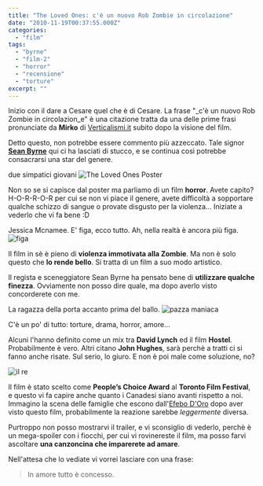 ```yaml
---
title: "The Loved Ones: c'è un nuovo Rob Zombie in circolazione"
date: "2010-11-19T00:37:55.000Z"
categories:
  - "film"
tags:
  - "byrne"
  - "film-2"
  - "horror"
  - "recensione"
  - "torture"
excerpt: ""
---
```


Inizio con il dare a Cesare quel che è di Cesare. La frase "_c'è un nuovo Rob Zombie in circolazion_e" è una citazione tratta da una delle prime frasi pronunciate da **Mirko** di [Verticalismi.it](http://www.verticalismi.it) subito dopo la visione del film.

Detto questo, non potrebbe essere commento più azzeccato. Tale signor **[Sean Byrne](http://www.imdb.com/name/nm2015237/)** qui ci ha lasciati di stucco, e se continua così potrebbe consacrarsi una star del genere.

due simpatici giovani
![](https://enricodeleo.s3.eu-south-1.amazonaws.com/uploads/2010/11/The-Loved-Ones-Poster.jpg "The Loved Ones Poster")

Non so se si capisce dal poster ma parliamo di un film **horror**. Avete capito? H-O-R-R-O-R per cui se non vi piace il genere, avete difficoltà a sopportare qualche schizzo di sangue o provate disgusto per la violenza... Iniziate a vederlo che vi fa bene :D

Jessica Mcnamee. E' figa, ecco tutto. Ah, nella realtà è ancora più figa.
![](https://enricodeleo.s3.eu-south-1.amazonaws.com/images/THE-LOVED-ONES.jpg "figa")

Il film in sè è pieno di **violenza immotivata alla Zombie**. Ma non è solo questo che **lo rende bello**. Si tratta di un film a suo modo artistico.

Il regista e sceneggiatore Sean Byrne ha pensato bene di **utilizzare qualche finezza**. Ovviamente non posso dire quale, ma dopo averlo visto concorderete con me.

La ragazza della porta accanto prima del ballo.
![](https://enricodeleo.s3.eu-south-1.amazonaws.com/images/91355315.jpg "pazza maniaca")

C'è un po' di tutto: torture, drama, horror, amore...

Alcuni l'hanno definito come un mix tra **David Lynch** ed il film **Hostel**. Probabilmente è vero. Altri citano **John Hughes**, sarà perchè a tratti ci si fanno anche risate. Sul serio, lo giuro. E non è poi male come soluzione, no?

![](https://enricodeleo.s3.eu-south-1.amazonaws.com/images/lovedones-150x150.jpg "il re")

Il film è stato scelto come **People’s Choice Award** al **Toronto Film Festival**, e questo vi fa capire anche quanto i Canadesi siano avanti rispetto a noi. Immagino la scena delle famiglie che escono dall'[Efebo D'Oro](http://www.efebodoro.com/) dopo aver visto questo film, probabilmente la reazione sarebbe _leggermente_ diversa.

Purtroppo non posso mostrarvi il trailer, e vi sconsiglio di vederlo, perchè è un mega-spoiler con i fiocchi, per cui vi rovinereste il film, ma posso farvi ascoltare **una canzoncina che imparerete ad amare**.

Nell'attesa che lo vediate vi vorrei lasciare con una frase:

> In amore tutto è concesso.
